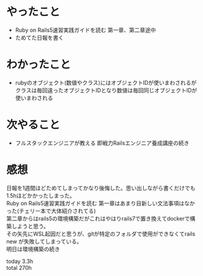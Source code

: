 # やったこと
- Ruby on Rails5速習実践ガイドを読む 第一章、第二章途中
- ためてた日報を書く

# わかったこと
- rubyのオブジェクト(数値やクラス)にはオブジェクトIDが使いまわされるがクラスは毎回違ったオブジェクトIDとなり数値は毎回同じオブジェクトIDが使いまわされる


# 次やること
- フルスタックエンジニアが教える 即戦力Railsエンジニア養成講座の続き


# 感想
日報を1週間ほどためてしまってかなり後悔した。思い出しながら書くだけでも1.5hほどかかったしまった。   
Ruby on Rails5速習実践ガイドを読む 第一章はあまり目新しい文法事項はなかった(チェリー本で大体紹介されてる)  
第二章からはrails5の環境構築だがこれはやはりrails7で置き換えてdockerで構築しようと思う。  
その矢先にWSL起因だと思うが、gitが特定のフォルダで使用ができなくてrails new が失敗してしまっている。  
明日は環境構築の続き

today 3.3h  
total 270h
